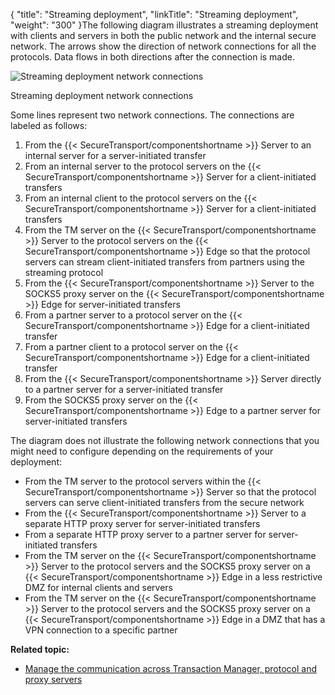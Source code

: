 {
    "title": "Streaming deployment",
    "linkTitle": "Streaming deployment",
    "weight": "300"
}The following diagram illustrates a streaming deployment with clients and servers in both the public network and the internal secure network. The arrows show the direction of network connections for all the protocols. Data flows in both directions after the connection is made.

<img src="/Images/SecureTransport/STDeployment_Streaming.png" class="maxWidth" alt="Streaming deployment network connections" />

Streaming deployment network connections

Some lines represent two network connections. The connections are labeled as follows:

1.  From the {{< SecureTransport/componentshortname >}} Server to an internal server for a server-initiated transfer
2.  From an internal server to the protocol servers on the {{< SecureTransport/componentshortname >}} Server for a client-initiated transfers
3.  From an internal client to the protocol servers on the {{< SecureTransport/componentshortname >}} Server for a client-initiated transfers
4.  From the TM server on the {{< SecureTransport/componentshortname >}} Server to the protocol servers on the {{< SecureTransport/componentshortname >}} Edge so that the protocol servers can stream client-initiated transfers from partners using the streaming protocol
5.  From the {{< SecureTransport/componentshortname >}} Server to the SOCKS5 proxy server on the {{< SecureTransport/componentshortname >}} Edge for server-initiated transfers
6.  From a partner server to a protocol server on the {{< SecureTransport/componentshortname >}} Edge for a client-initiated transfer
7.  From a partner client to a protocol server on the {{< SecureTransport/componentshortname >}} Edge for a client-initiated transfer
8.  From the {{< SecureTransport/componentshortname >}} Server directly to a partner server for a server-initiated transfer
9.  From the SOCKS5 proxy server on the {{< SecureTransport/componentshortname >}} Edge to a partner server for server-initiated transfers

The diagram does not illustrate the following network connections that you might need to configure depending on the requirements of your deployment:

-   From the TM server to the protocol servers within the {{< SecureTransport/componentshortname >}} Server so that the protocol servers can serve client-initiated transfers from the secure network
-   From the {{< SecureTransport/componentshortname >}} Server to a separate HTTP proxy server for server-initiated transfers
-   From a separate HTTP proxy server to a partner server for server-initiated transfers
-   From the TM server on the {{< SecureTransport/componentshortname >}} Server to the protocol servers and the SOCKS5 proxy server on a {{< SecureTransport/componentshortname >}} Edge in a less restrictive DMZ for internal clients and servers
-   From the TM server on the {{< SecureTransport/componentshortname >}} Server to the protocol servers and the SOCKS5 proxy server on a {{< SecureTransport/componentshortname >}} Edge in a DMZ that has a VPN connection to a specific partner

**Related topic:**

-   [Manage the communication across Transaction Manager, protocol and proxy servers](../t_st_networkzones)
